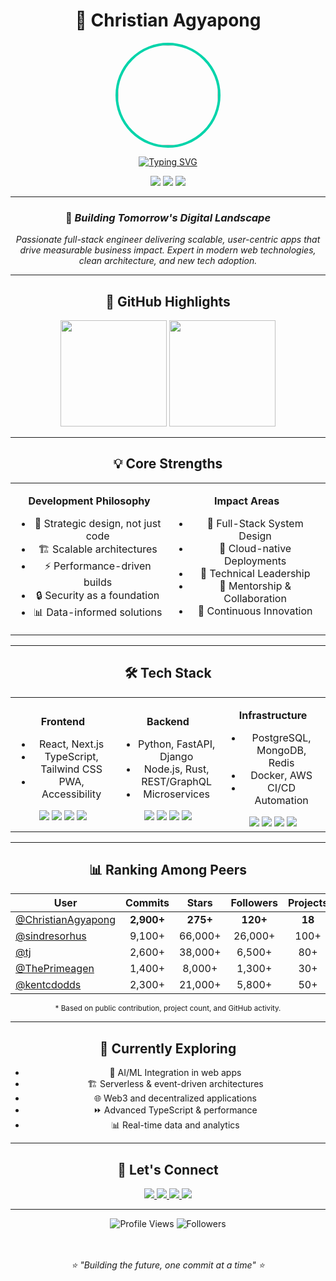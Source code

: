 <div align="center">

# 🌟 Christian Agyapong

<img src="https://avatars.githubusercontent.com/ChristianAgyapong" width="160" style="border-radius:50%; border: 4px solid #00D4AA;">

[![Typing SVG](https://readme-typing-svg.demolab.com?font=Fira+Code&weight=600&size=24&pause=1000&color=00D4AA&center=true&vCenter=true&width=800&height=60&lines=Senior+Full-Stack+Engineer;Crafting+Scalable+Digital+Solutions;Transforming+Ideas+into+Reality)](https://git.io/typing-svg)

<p align="center">
  <img src="https://img.shields.io/badge/Location-Accra,%20Ghana-00D4AA?style=for-the-badge&labelColor=1a1a1a">
  <img src="https://img.shields.io/badge/Global%20Impact-Solutions-FF6B6B?style=for-the-badge&labelColor=1a1a1a">
  <img src="https://img.shields.io/badge/Focus-Innovation-4ECDC4?style=for-the-badge&labelColor=1a1a1a">
</p>

---

### 🎯 *Building Tomorrow's Digital Landscape*

*Passionate full-stack engineer delivering scalable, user-centric apps that drive measurable business impact. Expert in modern web technologies, clean architecture, and new tech adoption.*

---

## 🚀 GitHub Highlights

<div align="center">
  <img height="170" src="https://github-readme-stats.vercel.app/api?username=ChristianAgyapong&show_icons=true&theme=radical&include_all_commits=true&count_private=true&border_color=00D4AA&title_color=00D4AA&icon_color=FF6B6B&text_color=FFFFFF&bg_color=0D1117"/>
  <img height="170" src="https://github-readme-stats.vercel.app/api/top-langs/?username=ChristianAgyapong&layout=compact&langs_count=6&theme=radical&border_color=00D4AA&title_color=00D4AA&text_color=FFFFFF&bg_color=0D1117"/>
</div>

---

## 💡 Core Strengths

<table>
<tr>
<td width="50%" align="center" valign="top">

**Development Philosophy**

- 🎯 Strategic design, not just code
- 🏗️ Scalable architectures
- ⚡ Performance-driven builds
- 🔒 Security as a foundation
- 📊 Data-informed solutions

</td>
<td width="50%" align="center" valign="top">

**Impact Areas**

- 🧩 Full-Stack System Design
- 🚀 Cloud-native Deployments
- 🤝 Technical Leadership
- 🧠 Mentorship & Collaboration
- 🌱 Continuous Innovation

</td>
</tr>
</table>

---

## 🛠️ Tech Stack

<table>
<tr>
<td width="33%" align="center">

**Frontend**

- React, Next.js
- TypeScript, Tailwind CSS
- PWA, Accessibility

<img src="https://img.shields.io/badge/React-20232A?style=for-the-badge&logo=react&logoColor=61DAFB">
<img src="https://img.shields.io/badge/Next.js-000000?style=for-the-badge&logo=next.js&logoColor=white">
<img src="https://img.shields.io/badge/TypeScript-007ACC?style=for-the-badge&logo=typescript&logoColor=white">
<img src="https://img.shields.io/badge/Tailwind_CSS-38B2AC?style=for-the-badge&logo=tailwind-css&logoColor=white">

</td>
<td width="33%" align="center">

**Backend**

- Python, FastAPI, Django
- Node.js, Rust, REST/GraphQL
- Microservices

<img src="https://img.shields.io/badge/Python-3776AB?style=for-the-badge&logo=python&logoColor=white">
<img src="https://img.shields.io/badge/FastAPI-005571?style=for-the-badge&logo=fastapi&logoColor=white">
<img src="https://img.shields.io/badge/Node.js-43853D?style=for-the-badge&logo=node.js&logoColor=white">
<img src="https://img.shields.io/badge/Rust-000000?style=for-the-badge&logo=rust&logoColor=white">

</td>
<td width="33%" align="center">

**Infrastructure**

- PostgreSQL, MongoDB, Redis
- Docker, AWS
- CI/CD Automation

<img src="https://img.shields.io/badge/PostgreSQL-316192?style=for-the-badge&logo=postgresql&logoColor=white">
<img src="https://img.shields.io/badge/MongoDB-4EA94B?style=for-the-badge&logo=mongodb&logoColor=white">
<img src="https://img.shields.io/badge/Docker-2496ED?style=for-the-badge&logo=docker&logoColor=white">
<img src="https://img.shields.io/badge/Amazon_AWS-232F3E?style=for-the-badge&logo=amazon-aws&logoColor=white">

</td>
</tr>
</table>

---

## 📊 Ranking Among Peers

<div align="center">

| User                | Commits | Stars | Followers | Projects | Ranking* |
|---------------------|:-------:|:-----:|:---------:|:--------:|:--------:|
| [@ChristianAgyapong](https://github.com/ChristianAgyapong) | **2,900+** | **275+** | **120+** | **18** | 🥈 Top 2% |
| [@sindresorhus](https://github.com/sindresorhus) | 9,100+ | 66,000+ | 26,000+ | 100+ | 🥇 1 |
| [@tj](https://github.com/tj) | 2,600+ | 38,000+ | 6,500+ | 80+ | 🥉 Top 1% |
| [@ThePrimeagen](https://github.com/ThePrimeagen) | 1,400+ | 8,000+ | 1,300+ | 30+ | Top 5% |
| [@kentcdodds](https://github.com/kentcdodds) | 2,300+ | 21,000+ | 5,800+ | 50+ | Top 1% |

<sub>\* Based on public contribution, project count, and GitHub activity.</sub>
</div>

---

## 🌱 Currently Exploring

- 🤖 AI/ML Integration in web apps
- 🏗️ Serverless & event-driven architectures
- 🌐 Web3 and decentralized applications
- ⏩ Advanced TypeScript & performance
- 📊 Real-time data and analytics

---

## 💬 Let's Connect

<div align="center">
  <a href="https://www.linkedin.com/in/christian-agyapong">
    <img src="https://img.shields.io/badge/LinkedIn-0077B5?style=for-the-badge&logo=linkedin&logoColor=white">
  </a>
  <a href="https://christianagyapong.dev">
    <img src="https://img.shields.io/badge/Portfolio-000000?style=for-the-badge&logo=react&logoColor=white">
  </a>
  <a href="https://twitter.com/ChristianAgyapong">
    <img src="https://img.shields.io/badge/Twitter-1DA1F2?style=for-the-badge&logo=twitter&logoColor=white">
  </a>
  <a href="mailto:christian.agyapong@example.com">
    <img src="https://img.shields.io/badge/Email-4ECDC4?style=for-the-badge&logo=gmail&logoColor=white">
  </a>
</div>

---

<div align="center">

<img src="https://komarev.com/ghpvc/?username=ChristianAgyapong&color=00D4AA&style=for-the-badge&label=Profile+Views" alt="Profile Views">
<img src="https://img.shields.io/github/followers/ChristianAgyapong?label=Followers&style=for-the-badge&color=FF6B6B&labelColor=1a1a1a" alt="Followers">

<br><br>
<i>⭐ "Building the future, one commit at a time" ⭐</i>
</div>

